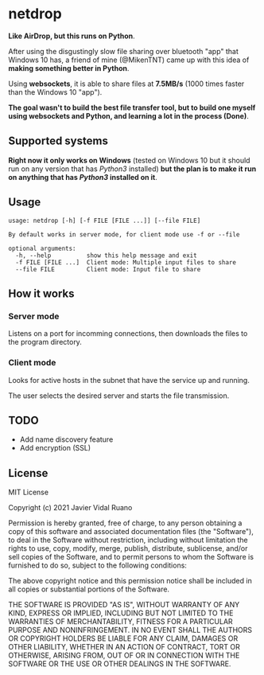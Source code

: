 # netdrop
**Like AirDrop, but this runs on Python**.

After using the disgustingly slow file sharing over bluetooth "app" that Windows 10 has, a friend of mine (@MikenTNT) came up with this idea of **making something better in Python**.

Using **websockets**, it is able to share files at **7.5MB/s** (1000 times faster than the Windows 10 "app").

**The goal wasn't to build the best file transfer tool, but to build one myself using websockets and Python, and learning a lot in the process (Done)**.

## Supported systems

**Right now it only works on Windows** (tested on Windows 10 but it should run on any version that has *Python3* installed) **but the plan is to make it run on anything that has *Python3* installed on it**.

## Usage
```
usage: netdrop [-h] [-f FILE [FILE ...]] [--file FILE]

By default works in server mode, for client mode use -f or --file

optional arguments:
  -h, --help          show this help message and exit
  -f FILE [FILE ...]  Client mode: Multiple input files to share
  --file FILE         Client mode: Input file to share
```

## How it works

### Server mode

Listens on a port for incomming connections, then downloads the files to the program directory.

### Client mode

Looks for active hosts in the subnet that have the service up and running.

The user selects the desired server and starts the file transmission.

## TODO

* Add name discovery feature
* Add encryption (SSL)

## License

MIT License

Copyright (c) 2021 Javier Vidal Ruano

Permission is hereby granted, free of charge, to any person obtaining a copy
of this software and associated documentation files (the "Software"), to deal
in the Software without restriction, including without limitation the rights
to use, copy, modify, merge, publish, distribute, sublicense, and/or sell
copies of the Software, and to permit persons to whom the Software is
furnished to do so, subject to the following conditions:

The above copyright notice and this permission notice shall be included in all
copies or substantial portions of the Software.

THE SOFTWARE IS PROVIDED "AS IS", WITHOUT WARRANTY OF ANY KIND, EXPRESS OR
IMPLIED, INCLUDING BUT NOT LIMITED TO THE WARRANTIES OF MERCHANTABILITY,
FITNESS FOR A PARTICULAR PURPOSE AND NONINFRINGEMENT. IN NO EVENT SHALL THE
AUTHORS OR COPYRIGHT HOLDERS BE LIABLE FOR ANY CLAIM, DAMAGES OR OTHER
LIABILITY, WHETHER IN AN ACTION OF CONTRACT, TORT OR OTHERWISE, ARISING FROM,
OUT OF OR IN CONNECTION WITH THE SOFTWARE OR THE USE OR OTHER DEALINGS IN THE
SOFTWARE.
